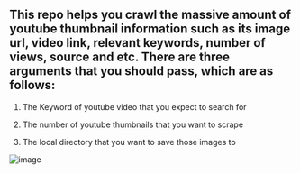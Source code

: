 <h2> This repo helps you crawl the massive amount of youtube thumbnail information such as its image url, video link, relevant keywords, number of views, source and etc. There are three arguments that you should pass, which are as follows: </h2>

1. The Keyword of youtube video that you expect to search for

2. The number of youtube thumbnails that you want to scrape

3. The local directory that you want to save those images to

![image](https://user-images.githubusercontent.com/30963732/232191098-e08342ec-bb3e-4eaf-a913-d75063deb15a.png)

